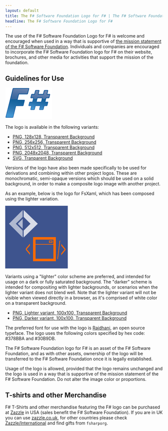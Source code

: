 ```yaml
---
layout: default
title: The F# Software Foundation Logo for F# | The F# Software Foundation
headline: The F# Software Foundation Logo for F#
---
```


The use of the F# Software Foundation Logo for F#  is welcome and encouraged when used in a way
that is supportive of [the mission statement of the F# Software Foundation](foundation.html).
Individuals and companies are encouraged to incorporate the F# Software Foundation 
logo for F# on their website, brochures, and other media for activities that support the mission of the foundation.

## Guidelines for Use

![The F# Software Foundation Logo for F#](/img/logo.png)

The logo is available in the following variants:

 * [PNG, 128x128, Transparent Background](/img/logo/fsharp128.png)
 * [PNG, 256x256, Transparent Background](/img/logo/fsharp256.png)
 * [PNG, 512x512, Transparent Background](/img/logo/fsharp512.png)
 * [PNG, 2048x2048, Transparent Background](/img/logo/fsharp2048.png)
 * [SVG, Tranparent Background](/img/logo/fsharp.svg)

Versions of the logo have also been made specifically to be used for derivations and combining
within other project logos.  These are monochromatic, semi-opaque versions which should be used 
on a solid background, in order to make a composite logo image with another project.

As an example, below is the logo for FsXaml, which has been composed using the lighter variation.

![FsXaml Logo](/img/logo/FsXaml.png)

Variants using a "lighter" color scheme are preferred, and intended for usage on a dark or fully
saturated background.  The "darker" scheme is intended for compositing with lighter backgrounds, 
or scenarios when the lighter variant does not blend well. Note that the lighter variant will
not be visible when viewed directly in a browser, as it's comprised of white color on a transparent
background.

 * [PNG, Lighter variant, 100x100, Transparent Background](/img/logo/fsharp100mclight.png) 
 * [PNG, Darker variant, 100x100, Transparent Background](/img/logo/fsharp100mcdark.png)

The preferred font for use with the logo is [Rajdhani](https://www.google.com/fonts/specimen/Rajdhani), 
an open source typeface.  The logo uses the following colors specified by hex code: #378BBA and #30B9DB.

The F# Software Foundation logo for F# is an asset of the F# Software Foundation, and as with other
assets, ownership of the logo will be transferred to the F# Software Foundation once it is legally established.

Usage of the logo is allowed, provided that the logo remains unchanged and the logo is used in a way that is supportive of the mission statement of the F# Software Foundation. Do not alter the image color or proportions.


## T-shirts and other Merchandise

F# T-Shirts and other merchandise featuring the F# logo can be purchased at [Zazzle](http://www.zazzle.com/fsharporg/gifts) in USA (sales benefit the F# Software Foundation). If you are in UK you can use [zazzle.co.uk](http://www.zazzle.co.uk/fsharporg/gifts), for other countries please check [Zazzle/International](http://www.zazzle.co.uk/international) and find gifts from `fsharporg`.